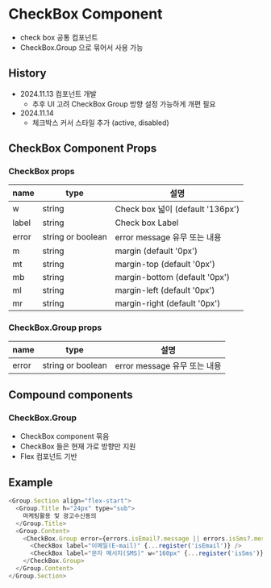 # CheckBox Component

- check box 공통 컴포넌트
- CheckBox.Group 으로 묶어서 사용 가능

## History

- 2024.11.13 컴포넌트 개발
  - 추후 UI 고려 CheckBox Group 방향 설정 가능하게 개편 필요
- 2024.11.14
  - 체크박스 커서 스타일 추가 (active, disabled)

## CheckBox Component Props

### CheckBox props

| name  | type              | 설명                             |
| ----- | ----------------- | -------------------------------- |
| w     | string            | Check box 넓이 (default '136px') |
| label | string            | Check box Label                  |
| error | string or boolean | error message 유무 또는 내용     |
| m     | string            | margin (default '0px')           |
| mt    | string            | margin-top (default '0px')       |
| mb    | string            | margin-bottom (default '0px')    |
| ml    | string            | margin-left (default '0px')      |
| mr    | string            | margin-right (default '0px')     |

### CheckBox.Group props

| name  | type              | 설명                         |
| ----- | ----------------- | ---------------------------- |
| error | string or boolean | error message 유무 또는 내용 |

## Compound components

### CheckBox.Group

- CheckBox component 묶음
- CheckBox 들은 현재 가로 방향만 지원
- Flex 컴포넌트 기반

## Example

```javascript
<Group.Section align="flex-start">
  <Group.Title h="24px" type="sub">
    마케팅활용 및 광고수신동의
  </Group.Title>
  <Group.Content>
    <CheckBox.Group error={errors.isEmail?.message || errors.isSms?.message}>
      <CheckBox label="이메일(E-mail)" {...register('isEmail')} />
      <CheckBox label="문자 메시지(SMS)" w="160px" {...register('isSms')} />
    </CheckBox.Group>
  </Group.Content>
</Group.Section>
```
